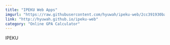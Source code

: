 ```yaml
---
title: "IPEKU Web Apps"
imgurl: "https://raw.githubusercontent.com/hyuwah/ipeku-web/2cc391930ba31c14548b2d96daed85270a0d7e03/img/ipekuwebapp.PNG"
link: "http://hyuwah.github.io/ipeku-web"
category: "Online GPA Calculator"
---
```

IPEKU
